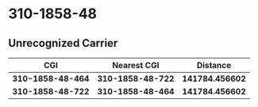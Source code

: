 # 310-1858-48
## Unrecognized Carrier


| CGI | Nearest CGI | Distance |
|-----|-------------|----------|
| **310-1858-48-464** | **310-1858-48-722** | **141784.456602** |
| **310-1858-48-722** | **310-1858-48-464** | **141784.456602** |
